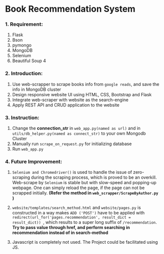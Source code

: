 # Book Recommendation System

### 1. Requirement:

1. Flask
2. Bson
3. pymongo
4. MongoDB
5. Selenium
6. Beautiful Soup 4



### 2. Introduction:

1. Use web-scrapper to scrape books info from `google reads`, and save the info in MongoDB cluster
2. Design responsive website UI using HTML, CSS, Bootstrap and Flask
3. Integrate web-scraper with website as the search-engine
4. Apply REST API and CRUD application to the website



### 3. Instruction:

1. Change the **connection_str** in `web_app.py(named as url)` and in  `utils/db_helper.py(named as connect_str)` to your own Mongodb Cluster
2. Manually run `scrape_on_request.py` for initializing database
3. Run `web_app.py`



### 4. Future Improvement:

1. `Selenium and Chromedriver()` is used to handle the issue of zero-scraping during the scraping process, which is proved to be an overkill. Web-scrape by `Selenium` is stable but with slow-speed and popping-up webpage.  One can simply reload the page, if the page can not be scrapped initially. **(Refer the method in `web_scrapper/ScrapeByAuthor.py` )**
2. `website/templates/search_method.html` and `website/pages.py` is constructed in a way makes `ADD ('POST')` have to be applied with `redirect(url_for('pages.recommendation', result_dict = result_dict)) `, which results to a super long suffix of `/recommendation`. **Try to pass value through href, and perform searching in recommendation instead of in search-method**

3. Javascript is completely not used. The Project could be facilitated using JS.